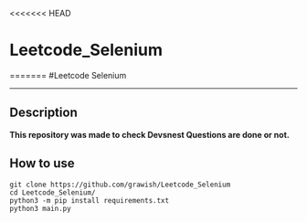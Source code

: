<<<<<<< HEAD
# Leetcode_Selenium
=======
#Leetcode Selenium
***
## Description

**This repository was made to check Devsnest Questions are done or not.**

## How to use

````
git clone https://github.com/grawish/Leetcode_Selenium
cd Leetcode_Selenium/
python3 -m pip install requirements.txt
python3 main.py
````

